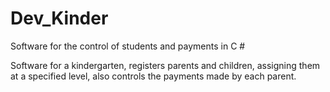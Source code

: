 # Dev_Kinder
Software for the control of students and payments in C #

Software for a kindergarten, registers parents and children, assigning them at a specified level, also controls the payments made by each parent.
